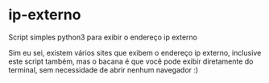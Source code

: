 # ip-externo
Script simples python3 para exibir o endereço ip externo

Sim eu sei, existem vários sites que exibem o endereço ip externo, inclusive este script também, mas o bacana é que você pode exibir diretamente do terminal, sem necessidade de abrir nenhum navegador :)
